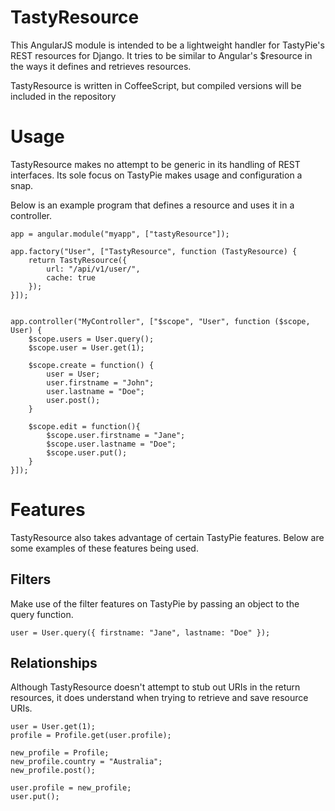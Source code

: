 TastyResource
=============

This AngularJS module is intended to be a lightweight handler for TastyPie's REST resources for Django. It tries to be similar to Angular's $resource in the ways it defines and retrieves resources.

TastyResource is written in CoffeeScript, but compiled versions will be included in the repository


Usage
=====

TastyResource makes no attempt to be generic in its handling of REST interfaces. Its sole focus on TastyPie makes usage and configuration a snap.

Below is an example program that defines a resource and uses it in a controller.

	app = angular.module("myapp", ["tastyResource"]);

	app.factory("User", ["TastyResource", function (TastyResource) {
		return TastyResource({
			url: "/api/v1/user/",
			cache: true
		});
	}]);


	app.controller("MyController", ["$scope", "User", function ($scope, User) {
		$scope.users = User.query();
		$scope.user = User.get(1);

		$scope.create = function() {
			user = User;
			user.firstname = "John";
			user.lastname = "Doe";
			user.post();
		}

		$scope.edit = function(){
			$scope.user.firstname = "Jane";
			$scope.user.lastname = "Doe";
			$scope.user.put();
		}
	}]);



Features
========

TastyResource also takes advantage of certain TastyPie features. Below are some examples of these features being used.

Filters
-------

Make use of the filter features on TastyPie by passing an object to the query function.

	user = User.query({ firstname: "Jane", lastname: "Doe" });


Relationships
-------------

Although TastyResource doesn't attempt to stub out URIs in the return resources, it does understand when trying to retrieve and save resource URIs.

	user = User.get(1);
	profile = Profile.get(user.profile);

	new_profile = Profile;
	new_profile.country = "Australia";
	new_profile.post();

	user.profile = new_profile;
	user.put();

